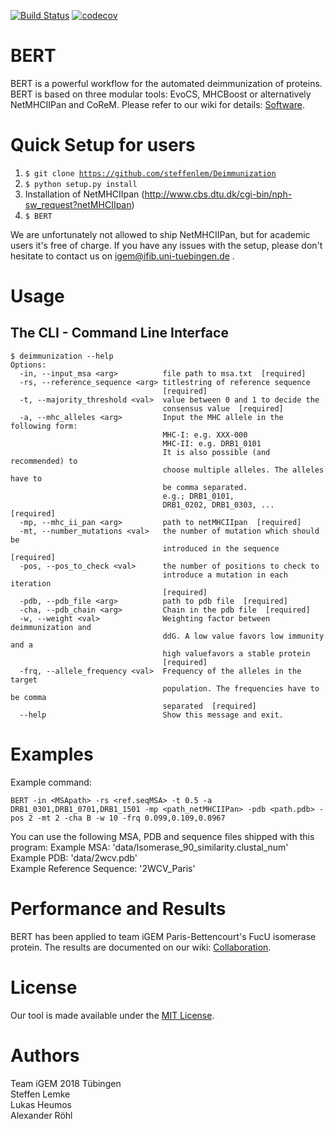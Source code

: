 [![Build Status](https://travis-ci.org/steffenlem/Deimmunization.svg?branch=master)](https://travis-ci.org/steffenlem/Deimmunization)
[![codecov](https://codecov.io/gh/steffenlem/Deimmunization/branch/master/graph/badge.svg)](https://codecov.io/gh/steffenlem/Deimmunization)

# BERT 
BERT is a powerful workflow for the automated deimmunization of proteins. BERT is based on three modular tools: EvoCS, MHCBoost or alternatively NetMHCIIPan and CoReM.
Please refer to our wiki for details: [Software](http://2018.igem.org/Team:Tuebingen/Software).


Quick Setup for users
=====
1. <code>$ git clone https://github.com/steffenlem/Deimmunization</code>
2. <code>$ python setup.py install</code>
3. Installation of NetMHCIIpan (http://www.cbs.dtu.dk/cgi-bin/nph-sw_request?netMHCIIpan) 
4. <code>$ BERT</code>

We are unfortunately not allowed to ship NetMHCIIPan, but for academic users it's free of charge.
If you have any issues with the setup, please don't hesitate to contact us on igem@ifib.uni-tuebingen.de  .

Usage
=====

## The CLI - Command Line Interface

```
$ deimmunization --help
Options:
  -in, --input_msa <arg>          file path to msa.txt  [required]
  -rs, --reference_sequence <arg> titlestring of reference sequence
                                  [required]
  -t, --majority_threshold <val>  value between 0 and 1 to decide the
                                  consensus value  [required]
  -a, --mhc_alleles <arg>         Input the MHC allele in the following form:
                                  MHC-I: e.g. XXX-000 
                                  MHC-II: e.g. DRB1_0101
                                  It is also possible (and recommended) to
                                  choose multiple alleles. The alleles have to
                                  be comma separated. 
                                  e.g.; DRB1_0101,
                                  DRB1_0202, DRB1_0303, ...  [required]
  -mp, --mhc_ii_pan <arg>         path to netMHCIIpan  [required]
  -mt, --number_mutations <val>   the number of mutation which should be
                                  introduced in the sequence  [required]
  -pos, --pos_to_check <val>      the number of positions to check to
                                  introduce a mutation in each iteration
                                  [required]
  -pdb, --pdb_file <arg>          path to pdb file  [required]
  -cha, --pdb_chain <arg>         Chain in the pdb file  [required]
  -w, --weight <val>              Weighting factor between deimmunization and
                                  ddG. A low value favors low immunity and a
                                  high valuefavors a stable protein
                                  [required]
  -frq, --allele_frequency <val>  Frequency of the alleles in the target
                                  population. The frequencies have to be comma
                                  separated  [required]
  --help                          Show this message and exit.

```


Examples
=====
Example command:    
```
BERT -in <MSApath> -rs <ref.seqMSA> -t 0.5 -a DRB1_0301,DRB1_0701,DRB1_1501 -mp <path_netMHCIIPan> -pdb <path.pdb> -pos 2 -mt 2 -cha B -w 10 -frq 0.099,0.109,0.0967    
```
You can use the following MSA, PDB and sequence files shipped with this program:
Example MSA: 'data/Isomerase_90_similarity.clustal_num'    
Example PDB: 'data/2wcv.pdb'    
Example Reference Sequence: '2WCV_Paris'    
  
Performance and Results
=====
BERT has been applied to team iGEM Paris-Bettencourt's FucU isomerase protein. The results are documented on our wiki: [Collaboration](http://2018.igem.org/Team:Tuebingen/Collaborations).

License
=====
Our tool is made available under the [MIT License](http://www.opensource.org/licenses/mit-license.php).

Authors
=====
Team iGEM 2018 Tübingen    
Steffen Lemke    
Lukas Heumos    
Alexander Röhl



